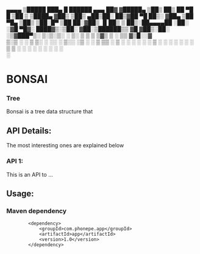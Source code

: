  ▄▄▄▄    ▒█████   ███▄    █   ██████  ▄▄▄       ██▓
▓█████▄ ▒██▒  ██▒ ██ ▀█   █ ▒██    ▒ ▒████▄    ▓██▒
▒██▒ ▄██▒██░  ██▒▓██  ▀█ ██▒░ ▓██▄   ▒██  ▀█▄  ▒██▒
▒██░█▀  ▒██   ██░▓██▒  ▐▌██▒  ▒   ██▒░██▄▄▄▄██ ░██░
░▓█  ▀█▓░ ████▓▒░▒██░   ▓██░▒██████▒▒ ▓█   ▓██▒░██░
░▒▓███▀▒░ ▒░▒░▒░ ░ ▒░   ▒ ▒ ▒ ▒▓▒ ▒ ░ ▒▒   ▓▒█░░▓  
▒░▒   ░   ░ ▒ ▒░ ░ ░░   ░ ▒░░ ░▒  ░ ░  ▒   ▒▒ ░ ▒ ░
 ░    ░ ░ ░ ░ ▒     ░   ░ ░ ░  ░  ░    ░   ▒    ▒ ░
 ░          ░ ░           ░       ░        ░  ░ ░  
      ░                                            
      


# BONSAI

### Tree 
Bonsai is a tree data structure that 


## API Details:
The most interesting ones are explained below

### API 1:
This is an API to ...

## Usage:

### Maven dependency
```
        <dependency>
            <groupId>com.phonepe.app</groupId>
            <artifactId>app</artifactId>
            <version>1.0</version>
        </dependency>
```